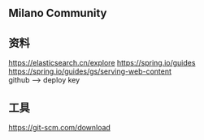## Milano Community

## 资料
https://elasticsearch.cn/explore
https://spring.io/guides
https://spring.io/guides/gs/serving-web-content
<br>github --> deploy key

## 工具
https://git-scm.com/download